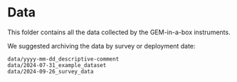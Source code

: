 # Data

This folder contains all the data collected by the GEM-in-a-box instruments.

We suggested archiving the data by survey or deployment date:

```shell
data/yyyy-mm-dd_descriptive-comment
data/2024-07-31_example_dataset
data/2024-09-26_survey_data
```
